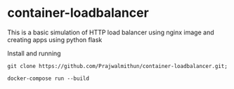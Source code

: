 # container-loadbalancer
This is a basic simulation of HTTP load balancer using nginx image and creating apps using python flask

Install and running

`git clone https://github.com/Prajwalmithun/container-loadbalancer.git;`

`docker-compose run --build`
